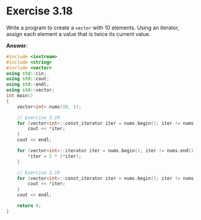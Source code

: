 # Exercise 3.18

Write a program to create a `vector` with 10 elements. Using an iterator, assign each element a value that is twice its current value.

**Answer**:

```cpp
#include <iostream>
#include <string>
#include <vector>
using std::cin;
using std::cout;
using std::endl;
using std::vector;
int main()
{
    vector<int> nums(10, 1);

    // Exercise 3.19
    for (vector<int>::const_iterator iter = nums.begin(); iter != nums.end(); ++iter) {
        cout << *iter;
    }
    cout << endl;

    for (vector<int>::iterator iter = nums.begin(); iter != nums.end(); ++iter) {
        *iter = 2 * (*iter);
    }

    // Exercise 3.19
    for (vector<int>::const_iterator iter = nums.begin(); iter != nums.end(); ++iter) {
        cout << *iter;
    }
    cout << endl;

    return 0;
}
```